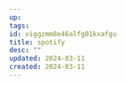 ```yaml
---
up: 
tags: 
id: viggzmm8e46alfg01kxafgu
title: spotify
desc: ""
updated: 2024-03-11
created: 2024-03-11
---
```


